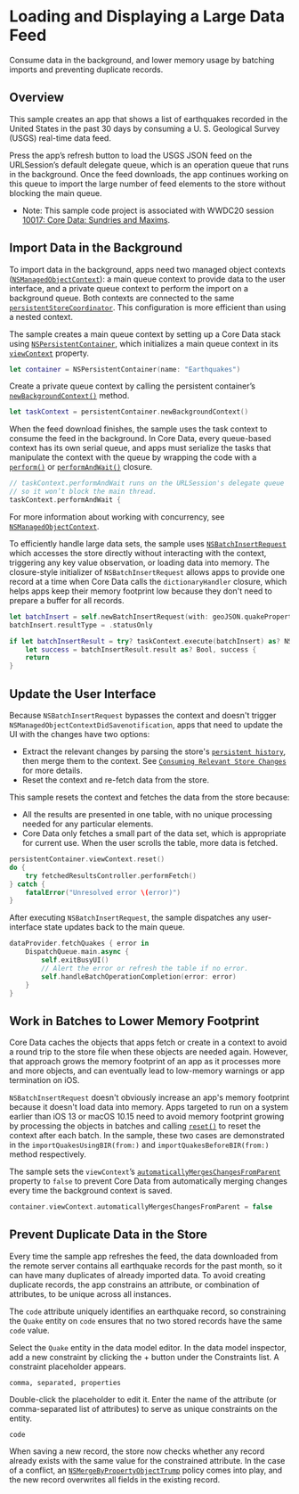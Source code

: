 # Loading and Displaying a Large Data Feed

Consume data in the background, and lower memory usage by batching imports and preventing duplicate records.

## Overview
This sample creates an app that shows a list of earthquakes recorded in the United States in the past 30 days by consuming a U. S. Geological Survey (USGS) real-time data feed.

Press the app’s refresh button to load the USGS JSON feed on the URLSession’s default delegate queue, which is an operation queue that runs in the background. Once the feed downloads, the app continues working on this queue to import the large number of feed elements to the store without blocking the main queue.

- Note: This sample code project is associated with WWDC20 session [10017: Core Data: Sundries and Maxims](https://developer.apple.com/wwdc20/10017/).

## Import Data in the Background

To import data in the background, apps need two managed object contexts ([`NSManagedObjectContext`](https://developer.apple.com/documentation/coredata/nsmanagedobjectcontext)): a main queue context to provide data to the user interface, and a private queue context to perform the import on a background queue. Both contexts are connected to the same [`persistentStoreCoordinator`](https://developer.apple.com/documentation/coredata/nspersistentcontainer/1640567-persistentstorecoordinator). This configuration is more efficient than using a nested context.

The sample creates a main queue context by setting up a Core Data stack using [`NSPersistentContainer`](https://developer.apple.com/documentation/coredata/nspersistentcontainer), which initializes a main queue context in its [`viewContext`](https://developer.apple.com/documentation/coredata/nspersistentcontainer/1640622-viewcontext) property. 

``` swift
let container = NSPersistentContainer(name: "Earthquakes")
```

Create a private queue context by calling the persistent container’s [`newBackgroundContext()`](https://developer.apple.com/documentation/coredata/nspersistentcontainer/1640581-newbackgroundcontext) method.

``` swift
let taskContext = persistentContainer.newBackgroundContext()
```

When the feed download finishes, the sample uses the task context to consume the feed in the background. In Core Data, every queue-based context has its own serial queue, and apps must serialize the tasks that manipulate the context with the queue by wrapping the code with a [`perform()`](https://developer.apple.com/documentation/coredata/nsmanagedobjectcontext/1506578-perform) 
or [`performAndWait()`](https://developer.apple.com/documentation/coredata/nsmanagedobjectcontext/1506364-performandwait) closure.

``` swift
// taskContext.performAndWait runs on the URLSession's delegate queue
// so it won’t block the main thread.
taskContext.performAndWait {
```

For more information about working with concurrency, see [`NSManagedObjectContext`](https://developer.apple.com/documentation/coredata/nsmanagedobjectcontext#1654001).

To efficiently handle large data sets, the sample uses [`NSBatchInsertRequest`](https://developer.apple.com/documentation/coredata/nsbatchinsertrequest) which accesses the store directly without interacting with the context, triggering any key value observation, or loading data into memory. The closure-style initializer of `NSBatchInsertRequest` allows apps to provide one record at a time when Core Data calls the `dictionaryHandler` closure, which helps apps keep their memory footprint low because they don't need to prepare a buffer for all records.

``` swift
let batchInsert = self.newBatchInsertRequest(with: geoJSON.quakePropertiesList)
batchInsert.resultType = .statusOnly

if let batchInsertResult = try? taskContext.execute(batchInsert) as? NSBatchInsertResult,
    let success = batchInsertResult.result as? Bool, success {
    return
}
```

## Update the User Interface

Because `NSBatchInsertRequest` bypasses the context and doesn't trigger `NSManagedObjectContextDidSavenotification`, apps that need to update the UI with the changes have two options:
-  Extract the relevant changes by parsing the store's [`persistent history`](https://developer.apple.com/documentation/coredata/persistent_history), then merge them to the context. See [`Consuming Relevant Store Changes`](https://developer.apple.com/documentation/coredata/consuming_relevant_store_changes) for more details.
- Reset the context and re-fetch data from the store. 

This sample resets the context and fetches the data from the store because:
- All the results are presented in one table, with no unique processing needed for any particular elements.
- Core Data only fetches a small part of the data set, which is appropriate for current use. When the user scrolls the table, more data is fetched.

``` swift
persistentContainer.viewContext.reset()
do {
    try fetchedResultsController.performFetch()
} catch {
    fatalError("Unresolved error \(error)")
}
```

After executing `NSBatchInsertRequest`, the sample dispatches any user-interface state updates back to the main queue.

``` swift
dataProvider.fetchQuakes { error in
    DispatchQueue.main.async {
        self.exitBusyUI()
        // Alert the error or refresh the table if no error.
        self.handleBatchOperationCompletion(error: error)
    }
}
```

## Work in Batches to Lower Memory Footprint

Core Data caches the objects that apps fetch or create in a context to avoid a round trip to the store file when these objects are needed again. However, that approach grows the memory footprint of an app as it processes more and more objects, and can eventually lead to low-memory warnings or app termination on iOS.

`NSBatchInsertRequest` doesn't obviously increase an app's memory footprint because it doesn't load data into memory. Apps targeted to run on a system earlier than iOS 13 or macOS 10.15 need to avoid memory footprint growing by processing the objects in batches and calling [`reset()`](https://developer.apple.com/documentation/coredata/nsmanagedobjectcontext/1506807-reset) to reset the context after each batch. In the sample, these two cases are demonstrated in the `importQuakesUsingBIR(from:)` and `importQuakesBeforeBIR(from:)` method respectively.

The sample sets the `viewContext`’s [`automaticallyMergesChangesFromParent`](https://developer.apple.com/documentation/coredata/nsmanagedobjectcontext/1845237-automaticallymergeschangesfrompa) property to `false` to prevent Core Data from automatically merging changes every time the background context is saved.

``` swift
container.viewContext.automaticallyMergesChangesFromParent = false
```

## Prevent Duplicate Data in the Store

Every time the sample app refreshes the feed, the data downloaded from the remote server contains all earthquake records for the past month, so it can have many duplicates of already imported data. To avoid creating duplicate records, the app constrains an attribute, or combination of attributes, to be unique across all instances. 

The `code` attribute uniquely identifies an earthquake record, so constraining the `Quake` entity on `code` ensures that no two stored records have the same `code` value.

Select the `Quake` entity in the data model editor. In the data model inspector, add a new constraint by clicking the + button under the Constraints list. A constraint placeholder appears.

```
comma, separated, properties
```

Double-click the placeholder to edit it. Enter the name of the attribute (or comma-separated list of attributes) to serve as unique constraints on the entity. 

```
code
```

When saving a new record, the store now checks whether any record already exists with the same value for the constrained attribute. In the case of a conflict, an [`NSMergeByPropertyObjectTrump`](https://developer.apple.com/documentation/coredata/nsmergebypropertyobjecttrumpmergepolicy) policy comes into play, and the new record overwrites all fields in the existing record.
